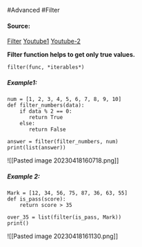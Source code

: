 #Advanced #Filter

#### Source:
[Filter](https://www.learnpython.org/en/Map%2C_Filter%2C_Reduce)
[Youtube1](https://www.youtube.com/watch?v=2E21RpSOZSA)
[Youtube-2](https://www.youtube.com/watch?v=keJmkX-hFE0)

**Filter function helps to get only true values.**

```
filter(func, *iterables*)
```


##### Example1:
```
num = [1, 2, 3, 4, 5, 6, 7, 8, 9, 10]
def filter_numbers(data):
    if data % 2 == 0:
       return True
    else:
       return False

answer = filter(filter_numbers, num)
print(list(answer))
```

![[Pasted image 20230418160718.png]]


##### Example 2:
```
Mark = [12, 34, 56, 75, 87, 36, 63, 55]
def is_pass(score):
    return score > 35

over_35 = list(filter(is_pass, Mark))
print()
```

![[Pasted image 20230418161130.png]]
